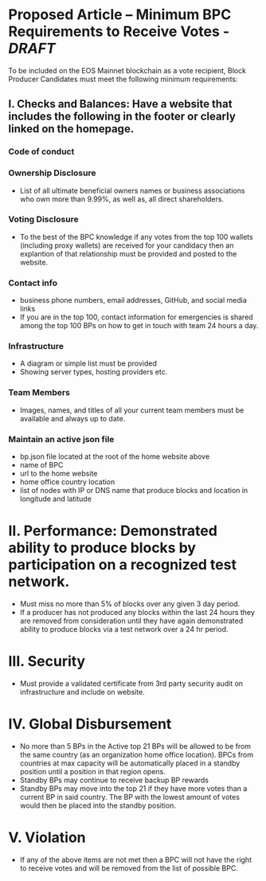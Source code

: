 # Proposed Article – Minimum BPC Requirements to Receive Votes - *DRAFT*

To be included on the EOS Mainnet blockchain as a vote recipient, Block Producer Candidates must meet the following minimum requirements:

## I. Checks and Balances: Have a website that includes the following in the footer or clearly linked on the homepage.  
### Code of conduct
### Ownership Disclosure
  * List of all ultimate beneficial owners names or business associations who own more than 9.99%, as well as, all direct shareholders.
### Voting Disclosure
* To the best of the BPC knowledge if any votes from the top 100 wallets (including proxy wallets) are received for your candidacy then an explantion of that relationship must be provided and posted to the website.
### Contact info
* business phone numbers, email addresses, GitHub, and social media links
* If you are in the top 100, contact information for emergencies is shared among the top 100 BPs on how to get in touch with team 24 hours a day.
### Infrastructure
* A diagram or simple list must be provided
* Showing server types, hosting providers etc.
### Team Members
* Images, names, and titles of all your current team members must be available and always up to date.
### Maintain an active json file
* bp.json file located at the root of the home website above
* name of BPC
* url to the home website
* home office country location
* list of nodes with IP or DNS name that produce blocks and location in longitude and latitude
# II. Performance: Demonstrated ability to produce blocks by participation on a recognized test network.
* Must miss no more than 5% of blocks over any given 3 day period.
* If a producer has not produced any blocks within the last 24 hours they are removed from consideration until they have again demonstrated ability to produce blocks via a test network over a 24 hr period.
# III. Security
* Must provide a validated certificate from 3rd party security audit on infrastructure and include on website.
# IV. Global Disbursement 
* No more than 5 BPs in the Active top 21 BPs will be allowed to be from the same country (as an organization home office location).  BPCs from countries at max capacity will be automatically placed in a standby position until a position in that region opens.
* Standby BPs may continue to receive backup BP rewards 
* Standby BPs may move into the top 21 if they have more votes than a current BP in said country.  The BP with the lowest amount of votes would then be placed into the standby position.
# V. Violation
* If any of the above items are not met then a BPC will not have the right to receive votes and will be removed from the list of possible BPC.
